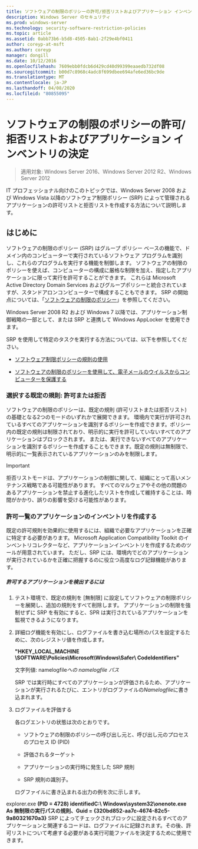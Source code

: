 ```yaml
---
title: ソフトウェアの制限のポリシーの許可/拒否リストおよびアプリケーション インベントリの決定
description: Windows Server のセキュリティ
ms.prod: windows-server
ms.technology: security-software-restriction-policies
ms.topic: article
ms.assetid: 0abb73b6-b5d8-4505-8ab1-2f29e4bf0411
author: coreyp-at-msft
ms.author: coreyp
manager: dongill
ms.date: 10/12/2016
ms.openlocfilehash: 7609ebb0fdcb6d429cd40d99399eaaedb732df08
ms.sourcegitcommit: b00d7c8968c4adc8f699dbee694afe6ed36bc9de
ms.translationtype: MT
ms.contentlocale: ja-JP
ms.lasthandoff: 04/08/2020
ms.locfileid: "80855095"
---
```

# <a name="determine-allow-deny-list-and-application-inventory-for-software-restriction-policies"></a>ソフトウェアの制限のポリシーの許可/拒否リストおよびアプリケーション インベントリの決定

>適用対象: Windows Server 2016、Windows Server 2012 R2、Windows Server 2012

IT プロフェッショナル向けのこのトピックでは、Windows Server 2008 および Windows Vista 以降のソフトウェア制限ポリシー (SRP) によって管理されるアプリケーションの許可リストと拒否リストを作成する方法について説明します。

## <a name="introduction"></a>はじめに
ソフトウェアの制限のポリシー (SRP) はグループ ポリシー ベースの機能で、ドメイン内のコンピューターで実行されているソフトウェア プログラムを識別し、これらのプログラムを実行する機能を制御します。 ソフトウェアの制限のポリシーを使えば、コンピューターの構成に厳格な制限を加え、指定したアプリケーションに限って実行を許可することができます。 これらは Microsoft Active Directory Domain Services およびグループポリシーと統合されていますが、スタンドアロンコンピューターで構成することもできます。 SRP の開始点については、「[ソフトウェアの制限のポリシー](software-restriction-policies.md)」を参照してください。

Windows Server 2008 R2 および Windows 7 以降では、アプリケーション制御戦略の一部として、または SRP と連携して Windows AppLocker を使用できます。

SRP を使用して特定のタスクを実行する方法については、以下を参照してください。

-   [ソフトウェア制限ポリシーの規則の使用](work-with-software-restriction-policies-rules.md)

-   [ソフトウェアの制限のポリシーを使用して、電子メールのウイルスからコンピューターを保護する](use-software-restriction-policies-to-help-protect-your-computer-against-an-email-virus.md)

### <a name="what-default-rule-to-choose-allow-or-deny"></a>選択する既定の規則: 許可または拒否
ソフトウェアの制限のポリシーは、既定の規則 (許可リストまたは拒否リスト) の基礎となる2つのモードのいずれかで展開できます。 環境内で実行が許可されているすべてのアプリケーションを識別するポリシーを作成できます。ポリシー内の既定の規則は制限されており、明示的に実行を許可していないすべてのアプリケーションはブロックされます。 または、実行できないすべてのアプリケーションを識別するポリシーを作成することもできます。既定の規則は無制限で、明示的に一覧表示されているアプリケーションのみを制限します。

> [!IMPORTANT]
> 拒否リストモードは、アプリケーションの制御に関して、組織にとって高いメンテナンス戦略である可能性があります。 すべてのマルウェアやその他の問題のあるアプリケーションを禁止する進化したリストを作成して維持することは、時間がかかり、誤りの影響を受ける可能性があります。

### <a name="create-an-inventory-of-your-applications-for-the-allow-list"></a>許可一覧のアプリケーションのインベントリを作成する
既定の許可規則を効果的に使用するには、組織で必要なアプリケーションを正確に特定する必要があります。 Microsoft Application Compatibility Toolkit のインベントリコレクターなど、アプリケーションインベントリを作成するためのツールが用意されています。 ただし、SRP には、環境内でどのアプリケーションが実行されているかを正確に把握するのに役立つ高度なログ記録機能があります。

##### <a name="to-discover-which-applications-to-allow"></a>許可するアプリケーションを検出するには

1.  テスト環境で、既定の規則を [無制限] に設定してソフトウェアの制限ポリシーを展開し、追加の規則をすべて削除します。 アプリケーションの制限を強制せずに SRP を有効にすると、SPR は実行されているアプリケーションを監視できるようになります。

2.  詳細ログ機能を有効にし、ログファイルを書き込む場所のパスを設定するために、次のレジストリ値を作成します。

    **"HKEY_LOCAL_MACHINE \SOFTWARE\Policies\Microsoft\Windows\Safer\ CodeIdentifiers"**

    文字列値: namelogfile*への namelogfile パス*

    SRP では実行時にすべてのアプリケーションが評価されるため、アプリケーションが実行されるたびに、エントリがログファイルの*Namelogfile*に書き込まれます。

3.  ログファイルを評価する

    各ログエントリの状態は次のとおりです。

    -   ソフトウェアの制限のポリシーの呼び出し元と、呼び出し元のプロセスのプロセス ID (PID)

    -   評価されるターゲット

    -   アプリケーションの実行時に発生した SRP 規則

    -   SRP 規則の識別子。

    ログファイルに書き込まれる出力の例を次に示します。

explorer.exe **(PID = 4728) identifiedC:\ Windows\system32\onenote.exe As 無制限の実行パスの規則、Guid = {320bd852-aa7c-4674-82c5-9a80321670a3}**   SRP によってチェックされブロックに設定されるすべてのアプリケーションと関連するコードは、ログファイルに記録されます。その後、許可リストについて考慮する必要がある実行可能ファイルを決定するために使用できます。



